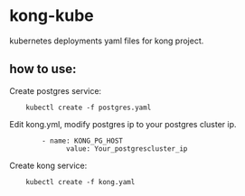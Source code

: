 # kong-kube
kubernetes deployments yaml files for kong project.
## how to use:
Create postgres service:
```
    kubectl create -f postgres.yaml
```
   Edit kong.yml, modify postgres ip to your postgres cluster  ip.
```
	    - name: KONG_PG_HOST
              value: Your_postgrescluster_ip
```
   
Create kong service:
```
    kubectl create -f kong.yaml
```
